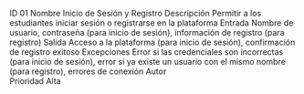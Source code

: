 ID	01
Nombre	Inicio de Sesión y Registro
Descripción	Permitir a los estudiantes iniciar sesión o registrarse en la plataforma
Entrada	Nombre de usuario, contraseña (para inicio de sesión), información de registro (para registro)
Salida	Acceso a la plataforma (para inicio de sesión), confirmación de registro exitoso
Excepciones	Error si las credenciales son incorrectas (para inicio de sesión), error si ya existe un usuario con el mismo nombre (para registro), errores de conexión
Autor	
Prioridad	Alta
